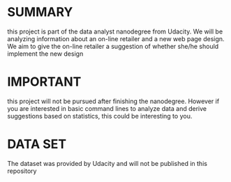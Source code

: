 # SUMMARY

this project is part of the data analyst nanodegree from Udacity. We will be analyzing information about an on-line retailer and a new web page design. We aim to give the on-line retailer a suggestion of whether she/he should implement the new design

# IMPORTANT

this project will not be pursued after finishing the nanodegree. However if you are interested in basic command lines to analyze data and derive suggestions based on statistics, this could be interesting to you.

# DATA SET

The dataset was provided by Udacity and will not be published in this repository
